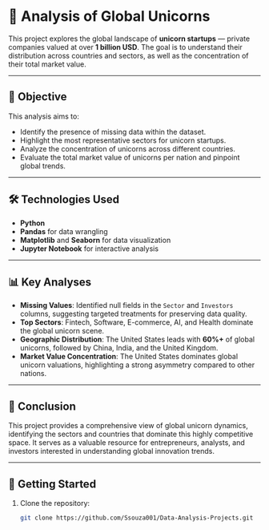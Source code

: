 # 🦄 Analysis of Global Unicorns

This project explores the global landscape of **unicorn startups** — private companies valued at over **1 billion USD**. The goal is to understand their distribution across countries and sectors, as well as the concentration of their total market value.

---

## 🎯 Objective
This analysis aims to:

- Identify the presence of missing data within the dataset.
- Highlight the most representative sectors for unicorn startups.
- Analyze the concentration of unicorns across different countries.
- Evaluate the total market value of unicorns per nation and pinpoint global trends.

---

## 🛠️ Technologies Used
- **Python**
- **Pandas** for data wrangling
- **Matplotlib** and **Seaborn** for data visualization
- **Jupyter Notebook** for interactive analysis

---

## 📊 Key Analyses
- **Missing Values**: Identified null fields in the `Sector` and `Investors` columns, suggesting targeted treatments for preserving data quality.
- **Top Sectors**: Fintech, Software, E-commerce, AI, and Health dominate the global unicorn scene.
- **Geographic Distribution**: The United States leads with **60%+** of global unicorns, followed by China, India, and the United Kingdom.
- **Market Value Concentration**: The United States dominates global unicorn valuations, highlighting a strong asymmetry compared to other nations.

---

## 🔮 Conclusion
This project provides a comprehensive view of global unicorn dynamics, identifying the sectors and countries that dominate this highly competitive space. It serves as a valuable resource for entrepreneurs, analysts, and investors interested in understanding global innovation trends.

---

## 📁 Getting Started
1. Clone the repository:
   ```bash
   git clone https://github.com/Ssouza001/Data-Analysis-Projects.git
